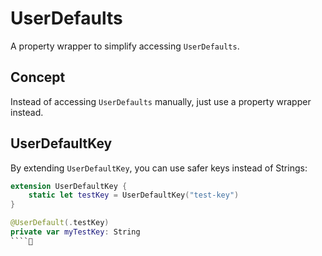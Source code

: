 # UserDefaults

A property wrapper to simplify accessing `UserDefaults`.

## Concept

Instead of accessing `UserDefaults` manually, just use a property wrapper instead.

## UserDefaultKey

By extending `UserDefaultKey`, you can use safer keys instead of Strings:

```swift
extension UserDefaultKey {
    static let testKey = UserDefaultKey("test-key")
}

@UserDefault(.testKey)
private var myTestKey: String
````